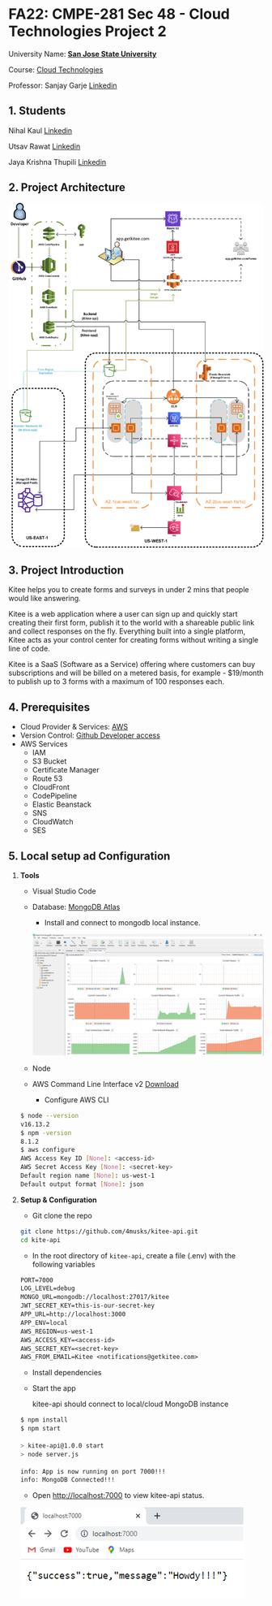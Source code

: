 # FA22: CMPE-281 Sec 48 - Cloud Technologies Project 2

University Name: **[San Jose State University](http://www.sjsu.edu)**

Course: [Cloud Technologies](https://catalog.sjsu.edu/preview_course_nopop.php?catoid=12&coid=58375)

Professor: Sanjay Garje [Linkedin](https://www.linkedin.com/in/sanjaygarje)

## 1. Students

Nihal Kaul [Linkedin](https://www.linkedin.com/in/nihalwashere)

Utsav Rawat [Linkedin](https://www.linkedin.com/in/utsav-rawat-a519aa131)

Jaya Krishna Thupili [Linkedin](https://www.linkedin.com/in/thupili)

## 2. Project Architecture

![Architecture](screenshots/1.Architecture_3_V1.png)

## 3. Project Introduction

Kitee helps you to create forms and surveys in under 2 mins that people would like answering.

Kitee is a web application where a user can sign up and quickly start creating their first form, publish it to the world with a shareable public link and collect responses on the fly. Everything built into a single platform, Kitee acts as your control center for creating forms without writing a single line of code.

Kitee is a SaaS (Software as a Service) offering where customers can buy subscriptions and will be billed on a metered basis, for example - $19/month to publish up to 3 forms with a maximum of 100 responses each.

## 4. Prerequisites

- Cloud Provider & Services: [AWS](https://aws.amazon.com/free/)
- Version Control: [Github Developer access](github.com/)
- AWS Services
  - IAM
  - S3 Bucket
  - Certificate Manager
  - Route 53
  - CloudFront
  - CodePipeline
  - Elastic Beanstack
  - SNS
  - CloudWatch
  - SES

## 5. Local setup ad Configuration

1.  **Tools**

    - Visual Studio Code
    - Database: [MongoDB Atlas](https://www.mongodb.com/atlas/database)

      - Install and connect to mongodb local instance.

      ![mongoDB](screenshots/2.mongoDB_localhost.png)

    - Node
    - AWS Command Line Interface v2 [Download](https://awscli.amazonaws.com/AWSCLIV2.msi)
      - Configure AWS CLI

    ```bash
    $ node --version
    v16.13.2
    $ npm -version
    8.1.2
    $ aws configure
    AWS Access Key ID [None]: <access-id>
    AWS Secret Access Key [None]: <secret-key>
    Default region name [None]: us-west-1
    Default output format [None]: json
    ```

2.  **Setup & Configuration**

    - Git clone the repo

    ```bash
    git clone https://github.com/4musks/kitee-api.git
    cd kite-api
    ```

    - In the root directory of `kitee-api`, create a file (.env) with the following variables

    ```txt
    PORT=7000
    LOG_LEVEL=debug
    MONGO_URL=mongodb://localhost:27017/kitee
    JWT_SECRET_KEY=this-is-our-secret-key
    APP_URL=http://localhost:3000
    APP_ENV=local
    AWS_REGION=us-west-1
    AWS_ACCESS_KEY=<access-id>
    AWS_SECRET_KEY=<secret-key>
    AWS_FROM_EMAIL=Kitee <notifications@getkitee.com>
    ```

    - Install dependencies
    - Start the app

      kitee-api should connect to local/cloud MongoDB instance

    ```bash
    $ npm install
    $ npm start

    > kitee-api@1.0.0 start
    > node server.js

    info: App is now running on port 7000!!!
    info: MongoDB Connected!!!

    ```

    - Open [http://localhost:7000](http://localhost:7000) to view kitee-api status.

    ![kite-api-howdy](screenshots/3.kitee-api-howdy.png)
